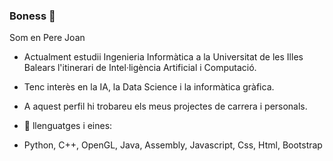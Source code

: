 ### Boness 👋

Som en Pere Joan
- Actualment estudii Ingenieria Informàtica a la Universitat de les Illes Balears l'itinerari de Intel·ligència Artificial i Computació.
- Tenc interès en la IA, la Data Science i la informàtica gràfica.
- A aquest perfil hi trobareu els meus projectes de carrera i personals.

- :blue_book: llenguatges i eines:
- Python, C++, OpenGL, Java, Assembly, Javascript, Css, Html, Bootstrap
<!--
**enVives/enVives** is a ✨ _special_ ✨ repository because its `README.md` (this file) appears on your GitHub profile.

Here are some ideas to get you started:

- 🔭 I’m currently working on ...
- 🌱 I’m currently learning ...
- 👯 I’m looking to collaborate on ...
- 🤔 I’m looking for help with ...
- 💬 Ask me about ...
- 📫 How to reach me: ...
- 😄 Pronouns: ...
- ⚡ Fun fact: ...
-->

